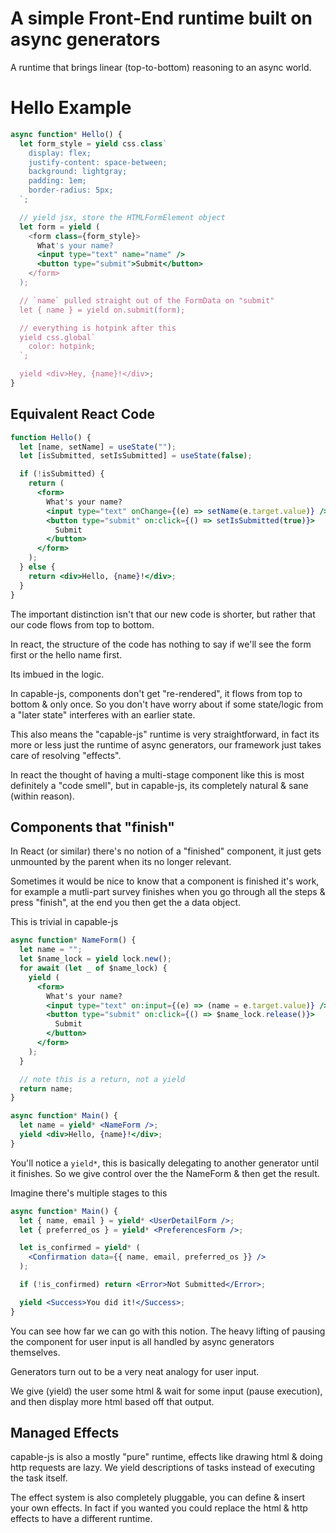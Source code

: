 # A simple Front-End runtime built on async generators

A runtime that brings linear (top-to-bottom) reasoning to an async world.

# Hello Example

```jsx
async function* Hello() {
  let form_style = yield css.class`
    display: flex;
    justify-content: space-between;
    background: lightgray;
    padding: 1em;
    border-radius: 5px;
  `;

  // yield jsx, store the HTMLFormElement object
  let form = yield (
    <form class={form_style}>
      What's your name?
      <input type="text" name="name" />
      <button type="submit">Submit</button>
    </form>
  );

  // `name` pulled straight out of the FormData on "submit"
  let { name } = yield on.submit(form);

  // everything is hotpink after this
  yield css.global`
    color: hotpink;
  `;

  yield <div>Hey, {name}!</div>;
}
```

## Equivalent React Code

```jsx
function Hello() {
  let [name, setName] = useState("");
  let [isSubmitted, setIsSubmitted] = useState(false);

  if (!isSubmitted) {
    return (
      <form>
        What's your name?
        <input type="text" onChange={(e) => setName(e.target.value)} />
        <button type="submit" on:click={() => setIsSubmitted(true)}>
          Submit
        </button>
      </form>
    );
  } else {
    return <div>Hello, {name}!</div>;
  }
}
```

The important distinction isn't that our new code is shorter, but rather that our code flows from top to bottom.

In react, the structure of the code has nothing to say if we'll see the form first or the hello name first.

Its imbued in the logic.

In capable-js, components don't get "re-rendered", it flows from top to bottom & only once. So you don't have worry about if some state/logic from a "later state" interferes with an earlier state.

This also means the "capable-js" runtime is very straightforward, in fact its more or less just the runtime of async generators, our framework just takes care of resolving "effects".

In react the thought of having a multi-stage component like this is most definitely a "code smell", but in capable-js, its completely natural & sane (within reason).

## Components that "finish"

In React (or similar) there's no notion of a "finished" component, it just gets unmounted by the parent when its no longer relevant.

Sometimes it would be nice to know that a component is finished it's work, for example a mutli-part survey finishes when you go through all the steps & press "finish", at the end you then get the a data object.

This is trivial in capable-js

```jsx
async function* NameForm() {
  let name = "";
  let $name_lock = yield lock.new();
  for await (let _ of $name_lock) {
    yield (
      <form>
        What's your name?
        <input type="text" on:input={(e) => (name = e.target.value)} />
        <button type="submit" on:click={() => $name_lock.release()}>
          Submit
        </button>
      </form>
    );
  }

  // note this is a return, not a yield
  return name;
}

async function* Main() {
  let name = yield* <NameForm />;
  yield <div>Hello, {name}!</div>;
}
```

You'll notice a `yield*`, this is basically delegating to another generator until it finishes. So we give control over the the NameForm & then get the result.

Imagine there's multiple stages to this

```jsx
async function* Main() {
  let { name, email } = yield* <UserDetailForm />;
  let { preferred_os } = yield* <PreferencesForm />;

  let is_confirmed = yield* (
    <Confirmation data={{ name, email, preferred_os }} />
  );

  if (!is_confirmed) return <Error>Not Submitted</Error>;

  yield <Success>You did it!</Success>;
}
```

You can see how far we can go with this notion. The heavy lifting of pausing the component for user input is all handled by async generators themselves.

Generators turn out to be a very neat analogy for user input.

We give (yield) the user some html & wait for some input (pause execution), and then display more html based off that output.

## Managed Effects

capable-js is also a mostly "pure" runtime, effects like drawing html & doing http requests are lazy. We yield descriptions of tasks instead of executing the task itself.

The effect system is also completely pluggable, you can define & insert your own effects. In fact if you wanted you could replace the html & http effects to have a different runtime.

